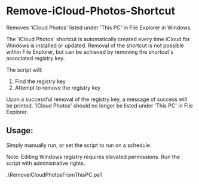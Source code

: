 # Remove-iCloud-Photos-Shortcut
Removes 'iCloud Photos' listed under 'This PC' in File Explorer in Windows.

The 'iCloud Photos' shortcut is automatically created every time iCloud for Windows is installed or updated. Removal of the shortcut is not possible within File Explorer, but can be achieved by removing the shortcut's associated registry key.

The script will:
1. Find the registry key
2. Attempt to remove the registry key

Upon a successful removal of the registry key, a message of success will be printed. 'iCloud Photos' should no longer be listed under 'This PC' in File Explorer.

## Usage:
Simply manually run, or set the script to run on a schedule.

Note: Editing Windows registry requires elevated permissions. Run the script with administrative rights.

.\RemoveiCloudPhotosFromThisPC.ps1